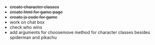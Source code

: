  - ~~create character classes~~
 - ~~create html for game page~~
 - ~~create js code for game~~
 - work on chat box
 - check who wins
 - add arguments for choosemove method for character classes besides spiderman and pikachu